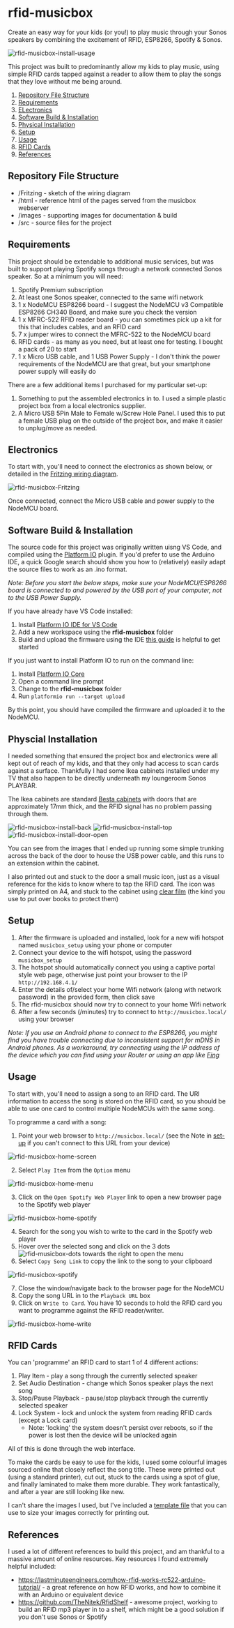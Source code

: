# rfid-musicbox

Create an easy way for your kids (or you!) to play music through your Sonos speakers by combining the excitement of RFID, ESP8266, Spotify & Sonos.

![rfid-musicbox-install-usage](images/install_usage.jpg) 

This project was built to predominantly allow my kids to play music, using simple RFID cards tapped against a reader to allow them to play the songs that they love without me being around.

1. [Repository File Structure](#repository-file-structure)
2. [Requirements](#requirements)
3. [ELectronics](#electronics)
4. [Software Build & Installation](#software-build--installation)
5. [Physical Installation](#physcial-installation)
6. [Setup](#setup)
7. [Usage](#usage)
8. [RFID Cards](#rfid-cards)
9. [References](#references)

## Repository File Structure
- /Fritzing - sketch of the wiring diagram
- /html - reference html of the pages served from the musicbox webserver
- /images - supporting images for documentation & build
- /src - source files for the project

## Requirements
This project should be extendable to additional music services, but was built to support playing Spotify songs through a network connected Sonos speaker. So at a minimum you will need:
1. Spotify Premium subscription
2. At least one Sonos speaker, connected to the same wifi network
3. 1 x NodeMCU ESP8266 board - I suggest the NodeMCU v3 Compatible ESP8266 CH340 Board, and make sure you check the version
4. 1 x MFRC-522 RFID reader board - you can sometimes pick up a kit for this that includes cables, and an RFID card
5. 7 x jumper wires to connect the MFRC-522 to the NodeMCU board
6. RFID cards - as many as you need, but at least one for testing. I bought a pack of 20 to start
7. 1 x Micro USB cable, and 1 USB Power Supply - I don't think the power requirements of the NodeMCU are that great, but your smartphone power supply will easily do

There are a few additional items I purchased for my particular set-up:
1. Something to put the assembled electronics in to. I used a simple plastic project box from a local electronics supplier.
2. A Micro USB 5Pin Male to Female w/Screw Hole Panel. I used this to put a female USB plug on the outside of the project box, and make it easier to unplug/move as needed.

## Electronics
To start with, you'll need to connect the electronics as shown below, or detailed in the [Fritzing wiring diagram](Fritzing/RFID-Musicbox.fzz).

![rfid-musicbox-Fritzing](images/fritzing.png)

Once connected, connect the Micro USB cable and power supply to the NodeMCU board.

## Software Build & Installation
The source code for this project was originally written uisng VS Code, and compiled using the [Platform IO](https://platformio.org/) plugin. If you'd prefer to use the Arduino IDE, a quick Google search should show you how to (relatively) easily adapt the source files to work as an .ino format.

*Note: Before you start the below steps, make sure your NodeMCU/ESP8266 board is connected to and powered by the USB port of your computer, not to the USB Power Supply.*

If you have already have VS Code installed:
1. Install [Platform IO IDE for VS Code](https://platformio.org/install/ide?install=vscode)
2. Add a new workspace using the **rfid-musicbox** folder
3. Build and upload the firmware using the IDE [this guide](https://docs.platformio.org/en/latest/integration/ide/vscode.html#ide-vscode) is helpful to get started

If you just want to install Platform IO to run on the command line:
1. Install [Platform IO Core](https://platformio.org/install/cli)
2. Open a command line prompt
3. Change to the **rfid-musicbox** folder
4. Run `platformio run --target upload`

By this point, you should have compiled the firmware and uploaded it to the NodeMCU.

## Physcial Installation
I needed something that ensured the project box and electronics were all kept out of reach of my kids, and that they only had access to scan cards against a surface. Thankfully I had some Ikea cabinets installed under my TV that also happen to be directly underneath my loungeroom Sonos PLAYBAR.

The Ikea cabinets are standard [Besta cabinets](https://www.ikea.com/au/en/p/besta-tv-bench-with-doors-white-lappviken-white-s19299137/) with doors that are approximately 17mm thick, and the RFID signal has no problem passing through them.

![rfid-musicbox-install-back](images/install_back.jpg) ![rfid-musicbox-install-top](images/install_top.jpg) ![rfid-musicbox-install-door-open](images/install_door_open.jpg)

You can see from the images that I ended up running some simple trunking across the back of the door to house the USB power cable, and this runs to an extension within the cabinet.

I also printed out and stuck to the door a small music icon, just as a visual reference for the kids to know where to tap the RFID card. The icon was simply printed on A4, and stuck to the cabinet using [clear film](https://www.officeworks.com.au/shop/officeworks/p/studymate-self-adhesive-book-cover-roll-450mm-x-5m-clear-sm5450) (the kind you use to put over books to protect them)

## Setup
1. After the firmware is uploaded and installed, look for a new wifi hotspot named `musicbox_setup` using your phone or computer
2. Connect your device to the wifi hotspot, using the password `musicbox_setup`
3. The hotspot should automatically connect you using a captive portal style web page, otherwise just point your browser to the IP `http://192.168.4.1/`
4. Enter the details of/select your home Wifi network (along with network password) in the provided form, then click save
5. The rfid-musicbox should now try to connect to your home Wifi network
6. After a few seconds (/minutes) try to connect to `http://musicbox.local/` using your browser

*Note: If you use an Android phone to connect to the ESP8266, you might find you have trouble connecting due to inconsistent support for mDNS in Android phones. As a workaround, try connecting using the IP address of the device which you can find using your Router or using an app like [Fing](https://www.fing.com/products/fing-app)*

## Usage
To start with, you'll need to assign a song to an RFID card. The URI information to access the song is stored on the RFID card, so you should be able to use one card to control multiple NodeMCUs with the same song.

To programme a card with a song:
1. Point your web browser to `http://musicbox.local/` (see the Note in [set-up](#setup) if you can't connect to this URL from your device)

![rfid-musicbox-home-screen](images/home_screen.jpg)

2. Select `Play Item` from the `Option` menu

![rfid-musicbox-home-menu](images/home_menu.jpg)

3. Click on the `Open Spotify Web Player` link to open a new browser page to the Spotify web player

![rfid-musicbox-home-spotify](images/home_spotify.jpg)

4. Search for the song you wish to write to the card in the Spotify web player
5. Hover over the selected song and click on the 3 dots ![rfid-musicbox-dots](images/dots.jpg) towards the right to open the menu
6. Select `Copy Song Link` to copy the link to the song to your clipboard

![rfid-musicbox-spotify](images/spotify.jpg)

7. Close the window/navigate back to the browser page for the NodeMCU
8. Copy the song URL in to the `Playback URL` box
9. Click on `Write to Card`. You have 10 seconds to hold the RFID card you want to programme against the RFID reader/writer.

![rfid-musicbox-home-write](images/home_write.jpg)

## RFID Cards
You can 'programme' an RFID card to start 1 of 4 different actions:
1. Play Item - play a song through the currently selected speaker
2. Set Audio Destination - change which Sonos speaker plays the next song
3. Stop/Pause Playback - pause/stop playback through the currently selected speaker
4. Lock System - lock and unlock the system from reading RFID cards (except a Lock card)
   - Note: 'locking' the system doesn't persist over reboots, so if the power is lost then the device will be unlocked again

All of this is done through the web interface.

To make the cards be easy to use for the kids, I used some colourful images sourced online that closely reflect the song title. These were printed out (using a standard printer), cut out, stuck to the cards using a spot of glue, and finally laminated to make them more durable. They work fantastically, and after a year are still looking like new.

I can't share the images I used, but I've included a [template file](images/card_template.afphoto) that you can use to size your images correctly for printing out.

## References
I used a lot of different references to build this project, and am thankful to a massive amount of online resources. Key resources I found extremely helpful included:
- https://lastminuteengineers.com/how-rfid-works-rc522-arduino-tutorial/ - a great reference on how RFID works, and how to combine it with an Arduino or equivalent device
- https://github.com/TheNitek/RfidShelf - awesome project, working to build an RFID mp3 player in to a shelf, which might be a good solution if you don't use Sonos or Spotify
